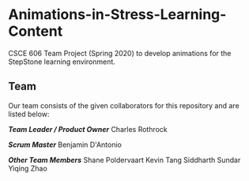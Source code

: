 # Animations-in-Stress-Learning-Content

CSCE 606 Team Project (Spring 2020) to develop animations for the StepStone learning environment. 

## Team

Our team consists of the given collaborators for this repository and are listed below: 

***Team Leader / Product Owner*** 
Charles Rothrock

***Scrum Master***
Benjamin D'Antonio

***Other Team Members***
Shane Poldervaart
Kevin Tang
Siddharth Sundar
Yiqing Zhao